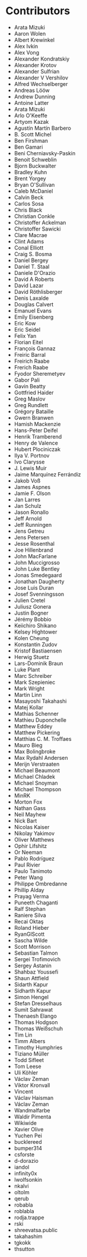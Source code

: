 # Contributors

- Arata Mizuki
- Aaron Wolen
- Albert Krewinkel
- Alex Ivkin
- Alex Vong
- Alexander Kondratskiy
- Alexander Krotov
- Alexander Sulfrian
- Alexander V Vershilov
- Alfred Wechselberger
- Andreas Lööw
- Andrew Dunning
- Antoine Latter
- Arata Mizuki
- Arlo O'Keeffe
- Artyom Kazak
- Agustín Martín Barbero
- B. Scott Michel
- Ben Firshman
- Ben Gamari
- Beni Cherniavsky-Paskin
- Benoit Schweblin
- Bjorn Buckwalter
- Bradley Kuhn
- Brent Yorgey
- Bryan O'Sullivan
- Caleb McDaniel
- Calvin Beck
- Carlos Sosa
- Chris Black
- Christian Conkle
- Christoffer Ackelman
- Christoffer Sawicki
- Clare Macrae
- Clint Adams
- Conal Elliott
- Craig S. Bosma
- Daniel Bergey
- Daniel T. Staal
- Daniele D'Orazio
- David A Roberts
- David Lazar
- David Röthlisberger
- Denis Laxalde
- Douglas Calvert
- Emanuel Evans
- Emily Eisenberg
- Eric Kow
- Eric Seidel
- Felix Yan
- Florian Eitel
- François Gannaz
- Freiric Barral
- Freirich Raabe
- Frerich Raabe
- Fyodor Sheremetyev
- Gabor Pali
- Gavin Beatty
- Gottfried Haider
- Greg Maslov
- Greg Rundlett
- Grégory Bataille
- Gwern Branwen
- Hamish Mackenzie
- Hans-Peter Deifel
- Henrik Tramberend
- Henry de Valence
- Hubert Plociniczak
- Ilya V. Portnov
- Ivo Clarysse
- J. Lewis Muir
- Jaime Marquínez Ferrándiz
- Jakob Voß
- James Aspnes
- Jamie F. Olson
- Jan Larres
- Jan Schulz
- Jason Ronallo
- Jeff Arnold
- Jeff Runningen
- Jens Getreu
- Jens Petersen
- Jesse Rosenthal
- Joe Hillenbrand
- John MacFarlane
- John Muccigrosso
- John Luke Bentley
- Jonas Smedegaard
- Jonathan Daugherty
- Jose Luis Duran
- Josef Svenningsson
- Julien Cretel
- Juliusz Gonera
- Justin Bogner
- Jérémy Bobbio
- Keiichiro Shikano
- Kelsey Hightower
- Kolen Cheung
- Konstantin Zudov
- Kristof Bastiaensen
- Herwig Stuetz
- Lars-Dominik Braun
- Luke Plant
- Marc Schreiber
- Mark Szepieniec
- Mark Wright
- Martin Linn
- Masayoshi Takahashi
- Matej Kollar
- Mathias Schenner
- Mathieu Duponchelle
- Matthew Eddey
- Matthew Pickering
- Matthias C. M. Troffaes
- Mauro Bieg
- Max Bolingbroke
- Max Rydahl Andersen
- Merijn Verstraaten
- Michael Beaumont
- Michael Chladek
- Michael Snoyman
- Michael Thompson
- MinRK
- Morton Fox
- Nathan Gass
- Neil Mayhew
- Nick Bart
- Nicolas Kaiser
- Nikolay Yakimov
- Oliver Matthews
- Ophir Lifshitz
- Or Neeman
- Pablo Rodríguez
- Paul Rivier
- Paulo Tanimoto
- Peter Wang
- Philippe Ombredanne
- Phillip Alday
- Prayag Verma
- Puneeth Chaganti
- Ralf Stephan
- Raniere Silva
- Recai Oktaş
- Roland Hieber
- RyanGlScott
- Sascha Wilde
- Scott Morrison
- Sebastian Talmon
- Sergei Trofimovich
- Sergey Astanin
- Shahbaz Youssefi
- Shaun Attfield
- Sidarth Kapur
- Sidharth Kapur
- Simon Hengel
- Stefan Dresselhaus
- Sumit Sahrawat
- Thenaesh Elango
- Thomas Hodgson
- Thomas Weißschuh
- Tim Lin
- Timm Albers
- Timothy Humphries
- Tiziano Müller
- Todd Sifleet
- Tom Leese
- Uli Köhler
- Václav Zeman
- Viktor Kronvall
- Vincent
- Václav Haisman
- Václav Zeman
- Wandmalfarbe
- Waldir Pimenta
- Wikiwide
- Xavier Olive
- Yuchen Pei
- bucklereed
- bumper314
- csforste
- d-dorazio
- iandol
- infinity0x
- lwolfsonkin
- nkalvi
- oltolm
- qerub
- robabla
- roblabla
- rodja.trappe
- rski
- shreevatsa.public
- takahashim
- tgkokk
- thsutton

